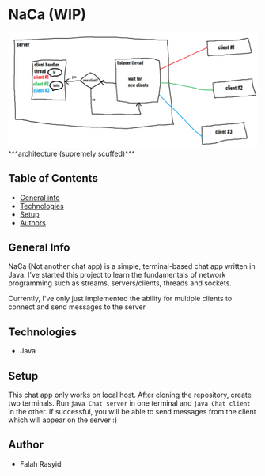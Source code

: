 # NaCa (WIP)
![architecture](./architecture.png)
^^^architecture (supremely scuffed)^^^

## Table of Contents
* [General info](#general-info)
* [Technologies](#technologies)
* [Setup](#setup)
* [Authors](#authors)

## General Info
NaCa (Not another chat app) is a simple, terminal-based chat app written in Java. I've started this project to learn the fundamentals of network programming such as streams, servers/clients, threads and sockets.

Currently, I've only just implemented the ability for multiple clients to connect and send messages to the server

## Technologies
* Java

## Setup
This chat app only works on local host. After cloning the repository, create two terminals. Run `java Chat server` in one terminal and `java Chat client` in the other. If successful, you will be able to send messages from the client which will appear on the server :)

## Author
* Falah Rasyidi
